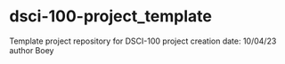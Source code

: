 # dsci-100-project_template
Template project repository for DSCI-100
project creation date: 10/04/23 author Boey

